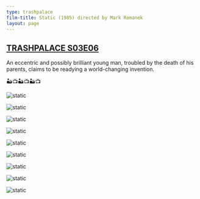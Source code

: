 ```yaml
---
type: trashpalace
film-title: Static (1985) directed by Mark Romanek
layout: page
---
```


## [TRASHPALACE S03E06]({{page.url}})

An eccentric and possibly brilliant young man, troubled by the death of his parents, claims to be readying a world-changing invention.

🏜️📺🏜️📺🏜️📺

![static](/images/trashpalace/S03/static.jpg)

![static](/images/trashpalace/S03/static_01.png)

![static](/images/trashpalace/S03/static_02.png)

![static](/images/trashpalace/S03/static_03.png)

![static](/images/trashpalace/S03/static_04.png)

![static](/images/trashpalace/S03/static_05.png)

![static](/images/trashpalace/S03/static_06.png)

![static](/images/trashpalace/S03/static_07.png)

![static](/images/trashpalace/S03/static_08.png)
